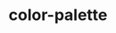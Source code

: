 ---
title: color-palette
unicode_regular: \eae7
unicode_bold: \eae6
unicode_solid: \eae8
unicode_brand: 
---